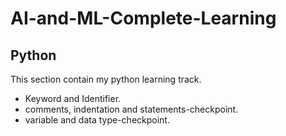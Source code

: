 # AI-and-ML-Complete-Learning
 
## Python
This section contain my python learning track.
* Keyword and Identifier.
* comments, indentation and statements-checkpoint.
* variable and data type-checkpoint.